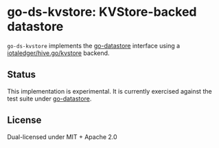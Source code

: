 # go-ds-kvstore: KVStore-backed datastore

`go-ds-kvstore` implements the [go-datastore](https://github.com/ipfs/go-datastore) interface using a [iotaledger/hive.go/kvstore](https://github.com/iotaledger/hive.go/blob/master/kvstore/kvstore.go) backend.

## Status

This implementation is experimental. It is currently exercised against the test
suite under [go-datastore](https://github.com/ipfs/go-datastore).

## License

Dual-licensed under MIT + Apache 2.0
